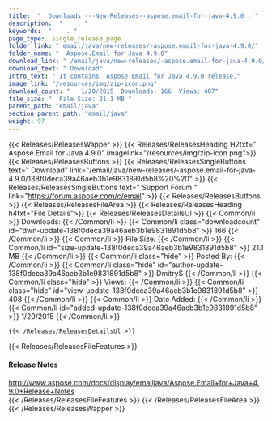 ```yaml
---
title:  "  Downloads ---New-Releases--aspose.email-for-java-4.9.0 . " 
description:  "    . " 
keywords:  "    . " 
page_type:  single_release_page
folder_link: " email/java/new-releases/-aspose.email-for-java-4.9.0/"
folder_name: "  Aspose.Email for Java 4.9.0"
download_link: " /email/java/new-releases/-aspose.email-for-java-4.9.0/138f0deca39a46aeb3b1e9831891d5b8"
download_text: " Download"
Intro_text: " It contains  Aspose.Email for Java 4.9.0 release."
image_link: "/resources/img/zip-icon.png"
download_count: "   1/20/2015  Downloads: 166  Views: 407"
file_size: "  File Size: 21.1 MB "
parent_path: "email/java"
section_parent_path: "email/java"
weight: 97 
---
```


{{< Releases/ReleasesWapper >}}
  {{< Releases/ReleasesHeading H2txt="  Aspose.Email for Java 4.9.0" imagelink="/resources/img/zip-icon.png">}}
  {{< Releases/ReleasesButtons >}}
    {{< Releases/ReleasesSingleButtons text=" Download" link="/email/java/new-releases/-aspose.email-for-java-4.9.0/138f0deca39a46aeb3b1e9831891d5b8%20%20" >}}
    {{< Releases/ReleasesSingleButtons text=" Support Forum " link="https://forum.aspose.com/c/email" >}}
  {{< Releases/ReleasesButtons >}}
  {{< Releases/ReleasesFileArea >}}
    {{< Releases/ReleasesHeading h4txt="File Details">}}
    {{< Releases/ReleasesDetailsUl >}}
            {{< Common/li  >}} Downloads: {{< /Common/li >}} 
      {{< Common/li class="downloadcount" id="dwn-update-138f0deca39a46aeb3b1e9831891d5b8" >}} 166 {{< /Common/li >}} 
      {{< Common/li  >}} File Size: {{< /Common/li >}} 
      {{< Common/li id="size-update-138f0deca39a46aeb3b1e9831891d5b8" >}} 21.1 MB {{< /Common/li >}} 
      {{< Common/li  class="hide" >}} Posted By: {{< /Common/li >}} 
      {{< Common/li class="hide" id="author-update-138f0deca39a46aeb3b1e9831891d5b8" >}} DmitryS {{< /Common/li >}} 
      {{< Common/li class="hide"  >}} Views: {{< /Common/li >}} 
      {{< Common/li class="hide" id="view-update-138f0deca39a46aeb3b1e9831891d5b8" >}} 408 {{< /Common/li >}} 
      {{< Common/li  >}} Date Added: {{< /Common/li >}} 
      {{< Common/li id="added-update-138f0deca39a46aeb3b1e9831891d5b8" >}} 1/20/2015 {{< /Common/li >}} 

    {{< /Releases/ReleasesDetailsUl >}}

  {{< Releases/ReleasesFileFeatures >}}
      <h4>Release Notes</h4><div><a href="http://www.aspose.com/docs/display/emailjava/Aspose.Email+for+Java+4.9.0+Release+Notes">http://www.aspose.com/docs/display/emailjava/Aspose.Email+for+Java+4.9.0+Release+Notes</a></div>
  {{< /Releases/ReleasesFileFeatures >}}
 {{< /Releases/ReleasesFileArea >}}
{{< /Releases/ReleasesWapper >}}


